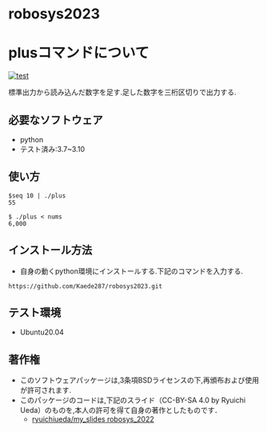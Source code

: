 # robosys2023

# plusコマンドについて
[![test](https://github.com/Kaede287/robosys2023/actions/workflows/test.yml/badge.svg)](https://github.com/Kaede287/robosys2023/actions/workflows/test.yml)

標準出力から読み込んだ数字を足す.足した数字を三桁区切りで出力する.

## 必要なソフトウェア
* python
* テスト済み:3.7~3.10

## 使い方 
```
$seq 10 | ./plus
55

$ ./plus < nums
6,000
```

## インストール方法
* 自身の動くpython環境にインストールする.下記のコマンドを入力する.
```
https://github.com/Kaede287/robosys2023.git
```

## テスト環境 
* Ubuntu20.04

## 著作権
* このソフトウェアパッケージは,3条項BSDライセンスの下,再頒布および使用が許可されます.
* このパッケージのコードは,下記のスライド（CC-BY-SA 4.0 by Ryuichi Ueda）のものを,本人の許可を得て自身の著作としたものです．
	* [ryuichiueda/my_slides robosys_2022](https://github.com/ryuichiueda/my_slides/tree/master/robosys_2022)
